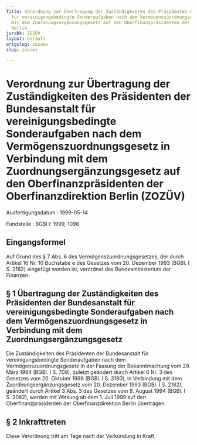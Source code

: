 ```yaml
---
Title: Verordnung zur Übertragung der Zuständigkeiten des Präsidenten der Bundesanstalt
  für vereinigungsbedingte Sonderaufgaben nach dem Vermögenszuordnungsgesetz in Verbindung
  mit dem Zuordnungsergänzungsgesetz auf den Oberfinanzpräsidenten der Oberfinanzdirektion
  Berlin
jurabk: ZOZÜV
layout: default
origslug: zozuev
slug: zozuev

---
```


# Verordnung zur Übertragung der Zuständigkeiten des Präsidenten der Bundesanstalt für vereinigungsbedingte Sonderaufgaben nach dem Vermögenszuordnungsgesetz in Verbindung mit dem Zuordnungsergänzungsgesetz auf den Oberfinanzpräsidenten der Oberfinanzdirektion Berlin (ZOZÜV)

Ausfertigungsdatum
:   1999-05-14

Fundstelle
:   BGBl I: 1999, 1098



## Eingangsformel

Auf Grund des § 7 Abs. 6 des Vermögenszuordnungsgesetzes, der durch
Artikel 16 Nr. 10 Buchstabe e des Gesetzes vom 20. Dezember 1993
(BGBl. I S. 2182) eingefügt worden ist, verordnet das
Bundesministerium der Finanzen:


## § 1 Übertragung der Zuständigkeiten des Präsidenten der Bundesanstalt für vereinigungsbedingte Sonderaufgaben nach dem Vermögenszuordnungsgesetz in Verbindung mit dem Zuordnungsergänzungsgesetz

Die Zuständigkeiten des Präsidenten der Bundesanstalt für
vereinigungsbedingte Sonderaufgaben nach dem Vermögenszuordnungsgesetz
in der Fassung der Bekanntmachung vom 29. März 1994 (BGBl. I S. 709),
zuletzt geändert durch Artikel 6 Nr. 3 des Gesetzes vom 20. Oktober
1998 (BGBl. I S. 3180), in Verbindung mit dem
Zuordnungsergänzungsgesetz vom 20. Dezember 1993 (BGBl. I S. 2182),
geändert durch Artikel 3 Abs. 3 des Gesetzes vom 9. August 1994 (BGBl.
I S. 2062), werden mit Wirkung ab dem 1. Juli 1999 auf den
Oberfinanzpräsidenten der Oberfinanzdirektion Berlin übertragen.


## § 2 Inkrafttreten

Diese Verordnung tritt am Tage nach der Verkündung in Kraft.

